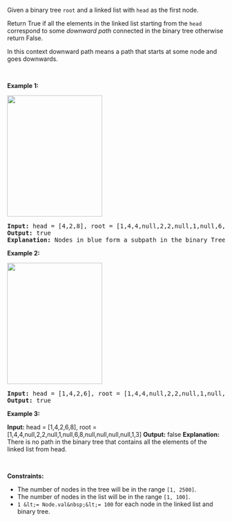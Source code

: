 Given a binary tree `` root `` and a&nbsp;linked list with&nbsp;`` head ``&nbsp;as the first node.&nbsp;

Return True if all the elements in the linked list starting from the `` head `` correspond to some _downward path_ connected in the binary tree&nbsp;otherwise return False.

In this context downward path means a path that starts at some node and goes downwards.

&nbsp;

__Example 1:__

<strong><img alt="" src="https://assets.leetcode.com/uploads/2020/02/12/sample_1_1720.png" style="width: 220px; height: 280px;"/></strong>

<pre>
<strong>Input:</strong> head = [4,2,8], root = [1,4,4,null,2,2,null,1,null,6,8,null,null,null,null,1,3]
<strong>Output:</strong> true
<strong>Explanation:</strong> Nodes in blue form a subpath in the binary Tree.  
</pre>

__Example 2:__

<strong><img alt="" src="https://assets.leetcode.com/uploads/2020/02/12/sample_2_1720.png" style="width: 220px; height: 280px;"/></strong>

<pre>
<strong>Input:</strong> head = [1,4,2,6], root = [1,4,4,null,2,2,null,1,null,6,8,null,null,null,null,1,3]
<strong>Output:</strong> true
</pre>

__Example 3:__

<strong>Input:</strong> head = [1,4,2,6,8], root = [1,4,4,null,2,2,null,1,null,6,8,null,null,null,null,1,3]
    <strong>Output:</strong> false
    <strong>Explanation:</strong> There is no path in the binary tree that contains all the elements of the linked list from head.

&nbsp;

__Constraints:__

*   The number of nodes in the tree will be in the range `` [1, 2500] ``.
*   The number of nodes in the list will be in the range `` [1, 100] ``.
*   `` 1 &lt;= Node.val&nbsp;&lt;= 100 ``&nbsp;for each node in the linked list and binary tree.